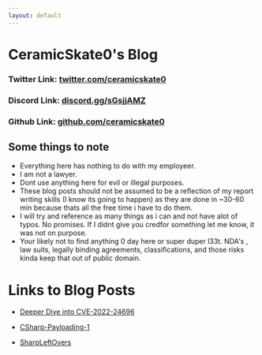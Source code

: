 ```yaml
---
layout: default
---
```

# CeramicSkate0's Blog

### Twitter Link: [twitter.com/ceramicskate0](https://twitter.com/ceramicskate0)
### Discord Link: [discord.gg/sGsjjAMZ](https://discord.gg/sGsjjAMZ)
### Github Link: [github.com/ceramicskate0](https://github.com/ceramicskate0)

## Some things to note
  - Everything here has nothing to do with my employeer.
  - I am not a lawyer.
  - Dont use anything here for evil or illegal purposes. 
  - These blog posts should not be assumed to be a reflection of my report writing skills (I know its going to happen) as they are done in ~30-60 min because thats all the free time i have to do them.
  - I will try and reference as many things as i can and not have alot of typos. No promises. If I didnt give you credfor something let me know, it was not on purpose.
  - Your likely not to find anything 0 day here or super duper l33t. NDA's , law suits, legally binding agreements, classifications, and those risks kinda keep that out of public domain.

# Links to Blog Posts

- [Deeper Dive into CVE-2022-24696](./CVE-2022-24696.html)

- [CSharp-Payloading-1](./CSharp-Payloading1.html)

- [SharpLeftOvers](./SharpLeftovers.html)
